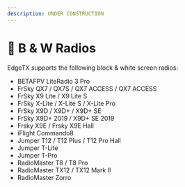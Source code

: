 ```yaml
---
description: UNDER CONSTRUCTION
---
```


# 🚧 B & W Radios

EdgeTX supports the following block & white screen radios:

* BETAFPV LiteRadio 3 Pro
* FrSky QX7 / QX7S / QX7 ACCESS / QX7 ACCESS
* FrSky X9 Lite / X9 Lite S
* FrSky X-Lite / X-Lite S / X-Lite Pro
* FrSky X9D / X9D+ / X9D+ SE
* FrSky X9D+ 2019 / X9D+ SE 2019
* Frsky X9E / Frsky X9E Hall
* iFlight Commando8
* Jumper T12 / T12 Plus / T12 Pro Hall
* Jumper T-Lite
* Jumper T-Pro
* RadioMaster T8 / T8 Pro
* RadioMaster TX12 / TX12 Mark II
* RadioMaster Zorro
